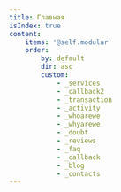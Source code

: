 ```yaml
---
title: Главная
isIndex: true
content:
    items: '@self.modular'
    order:
        by: default
        dir: asc
        custom:
            - _services
            - _callback2
            - _transaction
            - _activity
            - _whoarewe
            - _whyarewe
            - _doubt
            - _reviews
            - _faq
            - _callback
            - _blog
            - _contacts
---
```


